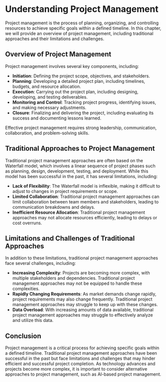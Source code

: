 Understanding Project Management
=========================================

Project management is the process of planning, organizing, and controlling resources to achieve specific goals within a defined timeline. In this chapter, we will provide an overview of project management, including traditional approaches and their limitations and challenges.

Overview of Project Management
------------------------------

Project management involves several key components, including:

* **Initiation**: Defining the project scope, objectives, and stakeholders.
* **Planning**: Developing a detailed project plan, including timelines, budgets, and resource allocation.
* **Execution**: Carrying out the project plan, including designing, developing, and testing deliverables.
* **Monitoring and Control**: Tracking project progress, identifying issues, and making necessary adjustments.
* **Closure**: Finalizing and delivering the project, including evaluating its success and documenting lessons learned.

Effective project management requires strong leadership, communication, collaboration, and problem-solving skills.

Traditional Approaches to Project Management
--------------------------------------------

Traditional project management approaches are often based on the Waterfall model, which involves a linear sequence of project phases such as planning, design, development, testing, and deployment. While this model has been successful in the past, it has several limitations, including:

* **Lack of Flexibility**: The Waterfall model is inflexible, making it difficult to adjust to changes in project requirements or scope.
* **Limited Collaboration**: Traditional project management approaches can limit collaboration between team members and stakeholders, leading to communication breakdowns and delays.
* **Inefficient Resource Allocation**: Traditional project management approaches may not allocate resources efficiently, leading to delays or cost overruns.

Limitations and Challenges of Traditional Approaches
----------------------------------------------------

In addition to these limitations, traditional project management approaches face several challenges, including:

* **Increasing Complexity**: Projects are becoming more complex, with multiple stakeholders and dependencies. Traditional project management approaches may not be equipped to handle these complexities.
* **Rapidly Changing Requirements**: As market demands change rapidly, project requirements may also change frequently. Traditional project management approaches may struggle to keep up with these changes.
* **Data Overload**: With increasing amounts of data available, traditional project management approaches may struggle to effectively analyze and utilize this data.

Conclusion
----------

Project management is a critical process for achieving specific goals within a defined timeline. Traditional project management approaches have been successful in the past but face limitations and challenges that may hinder efficient and successful project completion. As technology advances and projects become more complex, it is important to consider alternative approaches to project management, such as AI-based project management.
